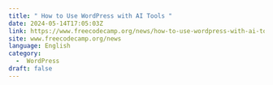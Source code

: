 ```yaml
---
title: " How to Use WordPress with AI Tools "
date: 2024-05-14T17:05:03Z
link: https://www.freecodecamp.org/news/how-to-use-wordpress-with-ai-tools/?utm_medium=RSS&utm_source=news.12bit.vn
site: www.freecodecamp.org/news
language: English
category:
  -  WordPress 
draft: false
---
```

